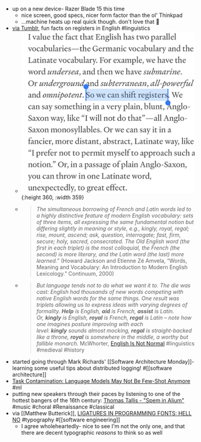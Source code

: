 - up on a new device- Razer Blade 15 this time
	- nice screen, good specs, nicer form factor than the ol' Thinkpad
	- ...machine heats up real quick though. don't love that 🤔
- [via Tumblr](https://bngrc.tumblr.com/post/738837343774097408/this-funny-thing-happens-when-you-try-to-translate), fun facts on registers in English #linguistics
	- ![tumblr_4f68839e3f7ea72130cdfea76a03ddfc_62170583_1280.jpg](../assets/tumblr_4f68839e3f7ea72130cdfea76a03ddfc_62170583_1280_1705012043754_0.jpg){:height 360, :width 359}
	- > *The simultaneous borrowing of French and Latin words led to a highly distinctive feature of modern English vocabulary: sets of three items, all expressing the same fundamental notion but differing slightly in meaning or style, e.g., kingly, royal, regal; rise, mount, ascend; ask, question, interrogate; fast, firm, secure; holy, sacred, consecrated. The Old English word (the first in each triplet) is the most colloquial, the French (the second) is more literary, and the Latin word (the last) more learned.”*
	  (Howard Jackson and Etienne Zé Amvela, “Words, Meaning and Vocabulary: An Introduction to Modern English Lexicology.” Continuum, 2000)
	- > *But language tends not to do what we want it to. The die was cast: English had thousands of new words competing with native English words for the same things. One result was triplets allowing us to express ideas with varying degrees of formality. **Help** is English, **aid** is French, **assist** is Latin. Or, **kingly** is English, **royal** is French, **regal** is Latin – note how one imagines posture improving with each level: **kingly** sounds almost mocking, **regal** is straight-backed like a throne, **royal** is somewhere in the middle, a worthy but fallible monarch.*
	  McWhorter, [English Is Not Normal](https://aeon.co/essays/why-is-english-so-weirdly-different-from-other-languages) #linguistics #medieval #history
- started going through Mark Richards' [[Software Architecture Monday]]- learning some useful tips about distributed logging! #[[software architecture]]
- [Task Contamination: Language Models May Not Be Few-Shot Anymore](https://arxiv.org/abs/2312.16337) #ml
- putting new speakers through their paces by listening to one of the hottest bangers of the 16th century: [Thomas Tallis - "Spem in Alium"](https://www.youtube.com/watch?v=iT-ZAAi4UQQ) #music #choral #Renaissance #classical
- via [[Matthew Butterick]], [LIGATURES IN PROGRAMMING FONTS: HELL NO](https://practicaltypography.com/ligatures-in-programming-fonts-hell-no.html) #typography #[[software engineering]]
	- I agree wholeheartedly- nice to see I'm not the only one, and that there are decent typographic _reasons_ to think so as well